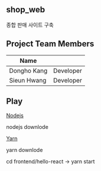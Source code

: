 ## shop_web

종합 판매 사이트 구축

## Project Team Members

| Name         |            |
|--------------|------------|
| Dongho Kang | Developer |
| Sieun Hwang | Developer |


## Play

[Nodejs](https://nodejs.org/ko/download/)

nodejs downlode

[Yarn](https://classic.yarnpkg.com/en/docs/install#mac-stable)

yarn downlode

cd frontend/hello-react -> yarn start